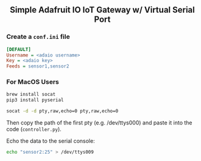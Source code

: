 <h2 align="center">Simple Adafruit IO IoT Gateway w/ Virtual Serial Port</h2>

### Create a `conf.ini` file
```ini
[DEFAULT]
Username = <adaio username>
Key = <adaio key>
Feeds = sensor1,sensor2
```

### For MacOS Users
```bash
brew install socat
pip3 install pyserial
```

```bash
socat -d -d pty,raw,echo=0 pty,raw,echo=0
```
Then copy the path of the first pty (e.g. /dev/ttys000) and paste it into the code (`controller.py`).

Echo the data to the serial console:
```bash
echo "sensor2:25" > /dev/ttys009
```
